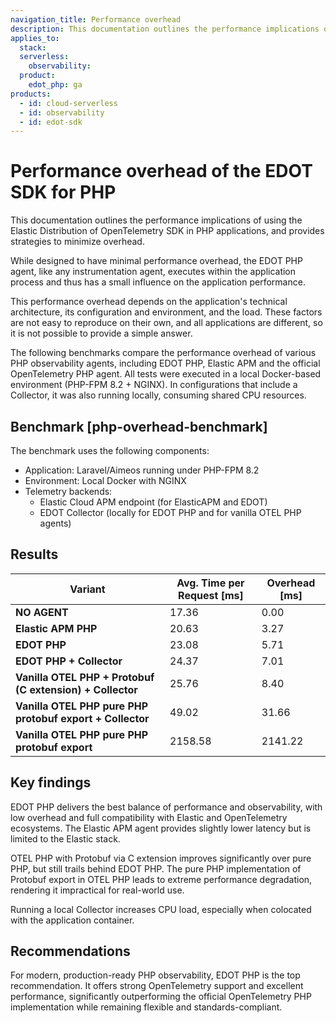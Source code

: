```yaml
---
navigation_title: Performance overhead
description: This documentation outlines the performance implications of using the Elastic Distribution of OpenTelemetry SDK in PHP applications, and provides strategies to minimize overhead.
applies_to:
  stack:
  serverless:
    observability:
  product:
    edot_php: ga
products:
  - id: cloud-serverless
  - id: observability
  - id: edot-sdk
---
```


# Performance overhead of the EDOT SDK for PHP

This documentation outlines the performance implications of using the Elastic Distribution of OpenTelemetry SDK in PHP applications, and provides strategies to minimize overhead.

While designed to have minimal performance overhead, the EDOT PHP agent, like any instrumentation agent, executes within the application process and thus has a small influence on the application performance. 

This performance overhead depends on the application's technical architecture, its configuration and environment, and the load. These factors are not easy to reproduce on their own, and all applications are different, so it is not possible to provide a simple answer.

The following benchmarks compare the performance overhead of various PHP observability agents, including EDOT PHP, Elastic APM and the official OpenTelemetry PHP agent. All tests were executed in a local Docker-based environment (PHP-FPM 8.2 + NGINX). In configurations that include a Collector, it was also running locally, consuming shared CPU resources.

## Benchmark [php-overhead-benchmark]

The benchmark uses the following components:

- Application: Laravel/Aimeos running under PHP-FPM 8.2
- Environment: Local Docker with NGINX
- Telemetry backends:
  - Elastic Cloud APM endpoint (for ElasticAPM and EDOT)
  - EDOT Collector (locally for EDOT PHP and for vanilla OTEL PHP agents)

## Results

| Variant                                                   | Avg. Time per Request [ms] | Overhead [ms] |
| --------------------------------------------------------- | -------------------------- | ------------- |
| **NO AGENT**                                              | 17.36                      | 0.00          |
| **Elastic APM PHP**                                       | 20.63                      | 3.27          |
| **EDOT PHP**                                              | 23.08                      | 5.71          |
| **EDOT PHP + Collector**                                  | 24.37                      | 7.01          |
| **Vanilla OTEL PHP + Protobuf (C extension) + Collector** | 25.76                      | 8.40          |
| **Vanilla OTEL PHP pure PHP protobuf export + Collector** | 49.02                      | 31.66         |
| **Vanilla OTEL PHP pure PHP protobuf export**             | 2158.58                    | 2141.22       |

## Key findings

EDOT PHP delivers the best balance of performance and observability, with low overhead and full compatibility with Elastic and OpenTelemetry ecosystems. The Elastic APM agent provides slightly lower latency but is limited to the Elastic stack.

OTEL PHP with Protobuf via C extension improves significantly over pure PHP, but still trails behind EDOT PHP. The pure PHP implementation of Protobuf export in OTEL PHP leads to extreme performance degradation, rendering it impractical for real-world use.

 Running a local Collector increases CPU load, especially when colocated with the application container.

## Recommendations

For modern, production-ready PHP observability, EDOT PHP is the top recommendation. It offers strong OpenTelemetry support and excellent performance, significantly outperforming the official OpenTelemetry PHP implementation while remaining flexible and standards-compliant.
